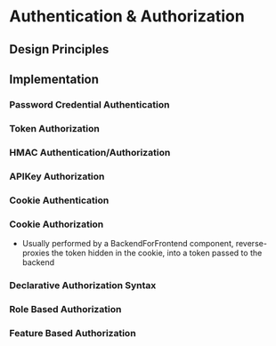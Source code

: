 # Authentication & Authorization

## Design Principles

## Implementation

### Password Credential Authentication

### Token Authorization

### HMAC Authentication/Authorization

### APIKey Authorization

### Cookie Authentication

### Cookie Authorization

* Usually performed by a BackendForFrontend component, reverse-proxies the token hidden in the cookie, into a token passed to the backend

### Declarative Authorization Syntax

### Role Based Authorization

### Feature Based Authorization
 